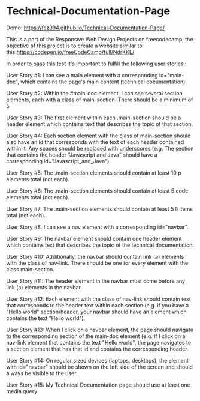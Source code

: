 # Technical-Documentation-Page

Demo: https://fez994.github.io/Technical-Documentation-Page/ 




This is a part of the Responsive Web Design Projects on freecodecamp, the objective of this project is to create a website similar to this:https://codepen.io/freeCodeCamp/full/NdrKKL/

In order to pass this test it's important to fulfill the following user stories :



User Story #1: I can see a main element with a corresponding id="main-doc", which contains the page's main content (technical documentation).





User Story #2: Within the #main-doc element, I can see several section elements, each with a class of main-section. There should be a minimum of 5




User Story #3: The first element within each .main-section should be a header element which contains text that describes the topic of that section.



User Story #4: Each section element with the class of main-section should also have an id that corresponds with the text of each header contained within it. Any spaces should be replaced with underscores (e.g. The section that contains the header "Javascript and Java" should have a corresponding id="Javascript_and_Java").




User Story #5: The .main-section elements should contain at least 10 p elements total (not each).




User Story #6: The .main-section elements should contain at least 5 code elements total (not each).



User Story #7: The .main-section elements should contain at least 5 li items total (not each).



User Story #8: I can see a nav element with a corresponding id="navbar".




User Story #9: The navbar element should contain one header element which contains text that describes the topic of the technical documentation.



User Story #10: Additionally, the navbar should contain link (a) elements with the class of nav-link. There should be one for every element with the class main-section.






User Story #11: The header element in the navbar must come before any link (a) elements in the navbar.




User Story #12: Each element with the class of nav-link should contain text that corresponds to the header text within each section (e.g. if you have a "Hello world" section/header, your navbar should have an element which contains the text "Hello world").




User Story #13: When I click on a navbar element, the page should navigate to the corresponding section of the main-doc element (e.g. If I click on a nav-link element that contains the text "Hello world", the page navigates to a section element that has that id and contains the corresponding header.





User Story #14: On regular sized devices (laptops, desktops), the element with id="navbar" should be shown on the left side of the screen and should always be visible to the user.




User Story #15: My Technical Documentation page should use at least one media query.





